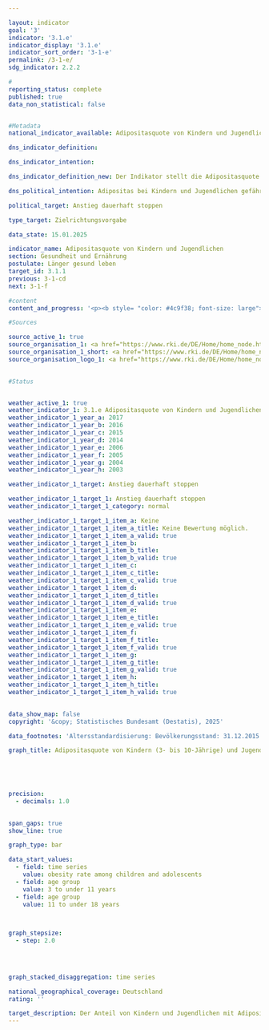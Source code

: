 ```yaml
---

layout: indicator        
goal: '3'        
indicator: '3.1.e'        
indicator_display: '3.1.e'        
indicator_sort_order: '3-1-e'        
permalink: /3-1-e/        
sdg_indicator: 2.2.2        

#
reporting_status: complete        
published: true        
data_non_statistical: false        


#Metadata        
national_indicator_available: Adipositasquote von Kindern und Jugendlichen        

dns_indicator_definition:         

dns_indicator_intention:         

dns_indicator_definition_new: Der Indikator stellt die Adipositasquote von Kindern (3- bis 10-Jährige) und Jugendlichen (11- bis 17-Jährige) an allen Personen derselben Altersgruppe (in Prozent) dar. Bei Kindern und Jugendlichen werden zur Definition von Übergewicht und Adipositas das Alter und Geschlecht verwendet, um die <abbr title="Body Mass Index" tabindex="0">BMI</abbr>-Werte (Body-Mass-Index) mit einer definierten Referenzpopulation zu vergleichen. Als Vergleichsmaßstab werden die Perzentil-Referenzwerte nach Kromeyer-Hauschild verwendet, die die Arbeitsgemeinschaft Adipositas im Kinder- und Jugendalter (<abbr title="Arbeitsgemeinschaft Adipositas im Kinder- und Jugendalter" tabindex="0">AGA</abbr>) empfiehlt. Liegt der <abbr title="Body Mass Index" tabindex="0">BMI</abbr>-Wert oberhalb des 90. alters- und geschlechtsspezifischen Perzentils der Referenzpopulation (> <abbr title="90. Perzentil" tabindex="0">P90</abbr>), das heißt im Bereich derjenigen 10&nbsp;% der Referenzgruppe mit den höchsten <abbr title="Body Mass Index" tabindex="0">BMI</abbr>-Werten, handelt es sich bei Kindern und Jugendlichen um Übergewicht. Liegt der <abbr title="Body Mass Index" tabindex="0">BMI</abbr>-Wert oberhalb des 97. Perzentils der Referenzpopulation (also so hoch wie bei den 3&nbsp;% Kindern <abbr title="beziehungsweise" tabindex="0">bzw.</abbr> Jugendlichen mit den höchsten <abbr title="Body Mass Index" tabindex="0">BMI</abbr>-Werten), handelt es sich um Adipositas (> <abbr title="97. Perzentil" tabindex="0">P97</abbr>).        

dns_political_intention: Adipositas bei Kindern und Jugendlichen gefährdet die altersübliche Entwicklung. Ausgrenzung und sozialer Rückzug sind die Folgen und führen zusätzlich sowohl zu gesundheitlichen als auch zu gesellschaftlichen Problemen. Ein Großteil der bereits adipösen Kinder und Jugendlichen leidet auch im Erwachsenenalter an Adipositas.        

political_target: Anstieg dauerhaft stoppen        

type_target: Zielrichtungsvorgabe        

data_state: 15.01.2025        

indicator_name: Adipositasquote von Kindern und Jugendlichen        
section: Gesundheit und Ernährung        
postulate: Länger gesund leben        
target_id: 3.1.1        
previous: 3-1-cd        
next: 3-1-f        

#content         
content_and_progress: '<p><b style= "color: #4c9f38; font-size: large">3.1.e Adipositasquote von Kindern und Jugendlichen</b><br><br>Der Body Mass Index (<abbr title="Body Mass Index" tabindex="0">BMI</abbr>) dient als Richtwert zur Einschätzung von Übergewicht und insbesondere von Adipositas. Er berechnet sich aus dem Verhältnis des Körpergewichts zum Quadrat der Körpergröße (in der Einheit <abbr title="Kilogramm pro Quadratmeter" tabindex="0">kg/m²</abbr>), berücksichtigt jedoch nicht die individuelle Zusammensetzung der Körpermasse.<br><br>Da sich das Verhältnis von Körpergröße zu Körpergewicht im Kindes- und Jugendalter kontinuierlich verändert, existieren keine einheitlichen Grenzwerte zur Klassifikation von Übergewicht und Adipositas über alle Altersgruppen hinweg. Deshalb werden alters- und geschlechtsspezifische <abbr title="Body Mass Index" tabindex="0">BMI</abbr>-Perzentilkurven herangezogen, die die Verteilung des <abbr title="Body Mass Index" tabindex="0">BMI</abbr> in einer Referenzpopulation abbilden. Somit können die <abbr title="Body Mass Index" tabindex="0">BMI</abbr>-Werte der Kinder und Jugendlichen im Vergleich zu gleichaltrigen Jungen oder Mädchen eingeordnet werden. In Deutschland wird Adipositas anhand des Referenzsystems von Kromeyer-Hauschild et al. definiert. Diese zugrunde liegenden Referenzwerte basieren auf Erhebungen zu Körpergröße und Körpergewicht, die zwischen 1985&nbsp;und 1998&nbsp;in verschiedenen Regionen Deutschlands mit unterschiedlichen Methoden durchgeführt wurden.<br><br>Ein <abbr title="Body Mass Index" tabindex="0">BMI</abbr> oberhalb des 97. Perzentils (> <abbr title="97. Perzentil" tabindex="0">P97</abbr>) wird als Adipositas definiert. So gelten beispielsweise Kinder im Alter von 3&nbsp;bis unter 4&nbsp;Jahren mit einem <abbr title="Body Mass Index" tabindex="0">BMI</abbr> von 18,8&nbsp;<abbr title="Kilogramm pro Quadratmeter" tabindex="0">kg/m²</abbr> als adipös.<br><br>Die Datengrundlage für diesen Indikator stammt vom Robert Koch-Institut (<abbr title="Robert Koch-Institut" tabindex="0">RKI</abbr>). Die erste bundesweit repräsentative Erhebung zur Gesundheit von Kindern und Jugendlichen in Deutschland (<abbr title="Studie zur Gesundheit von Kindern und Jugendlichen in Deutschland" tabindex="0">KiGGS</abbr>) wurde zwischen 2003&nbsp;und 2006&nbsp;durchgeführt. Vergleichbare Daten liegen aus der zweiten Erhebungswelle (<abbr title="Studie zur Gesundheit von Kindern und Jugendlichen in Deutschland" tabindex="0">KiGGS</abbr> Welle 2) für den Zeitraum 2014&nbsp;bis 2017&nbsp;vor. Um einen Vergleich über die Zeit hinweg&nbsp;–&nbsp;unabhängig von demografischen Veränderungen&nbsp;–&nbsp;zu ermöglichen, wurden die Ergebnisse auf den Bevölkerungsstand zum 31.12.2015&nbsp;standardisiert.<br><br>Im Zeitraum 2014&nbsp;bis 2017&nbsp;wurden 3,9&nbsp;% der 3- bis 10-Jährigen und 8,0&nbsp;% der 11- bis 17-Jährigen als adipös eingestuft. In der jüngeren Altersgruppe traten keine geschlechtsspezifischen Unterschiede auf. Bei den 11- bis 17-Jährigen lag der Anteil adipöser Mädchen bei 7,2&nbsp;%, der der Jungen bei 8,7&nbsp;%.<br><br>Zum Vergleich: Zwischen 2003&nbsp;und 2006&nbsp;lag der Anteil adipöser Kinder im Alter von 3&nbsp;bis 10&nbsp;Jahren bei 5,2&nbsp;%, bei den 11- bis 17-Jährigen bei 8,3&nbsp;%. Auch in diesem Zeitraum zeigten sich in der jüngeren Altersgruppe keine Unterschiede zwischen den Geschlechtern. In der älteren Gruppe waren 8,2&nbsp;% der Mädchen und 8,4&nbsp;% der Jungen adipös.<br><br>Insgesamt zeigt sich bei den 3- bis 10-Jährigen im Vergleich zum ersten Erhebungszeitraum ein Rückgang der Adipositasquote, während sich bei den 11- bis 17-Jährigen lediglich geringfügige Veränderungen beobachten lassen.<br><br>Entscheidende Einflussfaktoren für die Entstehung von Übergewicht und Adipositas sind das Ernährungs- und Bewegungsverhalten. Diese variieren deutlich in Abhängigkeit vom sozioökonomischen Status (<abbr title="Socioeconomic status (Sozioökonomischer Status)" tabindex="0">SES</abbr>). Die Ergebnisse der <abbr title="Studie zur Gesundheit von Kindern und Jugendlichen in Deutschland" tabindex="0">KiGGS</abbr> Welle 2&nbsp;bestätigen, dass sich 3- bis 17-jährige Kinder und Jugendliche mit niedrigem <abbr title="Socioeconomic status (Sozioökonomischer Status)" tabindex="0">SES</abbr> häufiger ungesund ernähren und seltener sportlich betätigen als Gleichaltrige aus sozial bessergestellten Familien.<br><br>Das Risiko für Übergewicht und Adipositas ist bei Kindern und Jugendlichen mit niedrigem <abbr title="Socioeconomic status (Sozioökonomischer Status)" tabindex="0">SES</abbr> etwa drei- bis viermal so hoch wie bei Gleichaltrigen mit hohem <abbr title="Socioeconomic status (Sozioökonomischer Status)" tabindex="0">SES</abbr>. Beide Gruppen umfassen jeweils rund 20&nbsp;% der Studienpopulation.</p>'                

#Sources        

source_active_1: true
source_organisation_1: <a href="https://www.rki.de/DE/Home/home_node.html" target="_blank" onclick="return confirm_alert('des RKI', 'De')">Robert Koch-Institut</a>
source_organisation_1_short: <a href="https://www.rki.de/DE/Home/home_node.html" target="_blank" onclick="return confirm_alert('des RKI', 'De')">Robert Koch-Institut</a>
source_organisation_logo_1: <a href="https://www.rki.de/DE/Home/home_node.html" target="_blank" onclick="return confirm_alert('des RKI', 'De')"><img src="https://dns-indikatoren.de/public/OrgImgDe/rki.png" alt="Robert Koch-Institut" title=" Klicken Sie hier um zur Homepage der Organisation Robert Koch-Institut zu gelangen." style="height:60px; width:148px; border:transparent"/></a>
        

#Status        


weather_active_1: true
weather_indicator_1: 3.1.e Adipositasquote von Kindern und Jugendlichen
weather_indicator_1_year_a: 2017
weather_indicator_1_year_b: 2016
weather_indicator_1_year_c: 2015
weather_indicator_1_year_d: 2014
weather_indicator_1_year_e: 2006
weather_indicator_1_year_f: 2005
weather_indicator_1_year_g: 2004
weather_indicator_1_year_h: 2003

weather_indicator_1_target: Anstieg dauerhaft stoppen

weather_indicator_1_target_1: Anstieg dauerhaft stoppen
weather_indicator_1_target_1_category: normal

weather_indicator_1_target_1_item_a: Keine
weather_indicator_1_target_1_item_a_title: Keine Bewertung möglich.
weather_indicator_1_target_1_item_a_valid: true
weather_indicator_1_target_1_item_b: 
weather_indicator_1_target_1_item_b_title: 
weather_indicator_1_target_1_item_b_valid: true
weather_indicator_1_target_1_item_c: 
weather_indicator_1_target_1_item_c_title: 
weather_indicator_1_target_1_item_c_valid: true
weather_indicator_1_target_1_item_d: 
weather_indicator_1_target_1_item_d_title: 
weather_indicator_1_target_1_item_d_valid: true
weather_indicator_1_target_1_item_e: 
weather_indicator_1_target_1_item_e_title: 
weather_indicator_1_target_1_item_e_valid: true
weather_indicator_1_target_1_item_f: 
weather_indicator_1_target_1_item_f_title: 
weather_indicator_1_target_1_item_f_valid: true
weather_indicator_1_target_1_item_g: 
weather_indicator_1_target_1_item_g_title: 
weather_indicator_1_target_1_item_g_valid: true
weather_indicator_1_target_1_item_h: 
weather_indicator_1_target_1_item_h_title: 
weather_indicator_1_target_1_item_h_valid: true        
        

data_show_map: false        
copyright: '&copy; Statistisches Bundesamt (Destatis), 2025'        

data_footnotes: 'Altersstandardisierung: Bevölkerungsstand: 31.12.2015.<br>• Die Daten basieren auf einer Sonderauswertung und sind nicht öffentlich zugänglich.<br>• Die nächste Datenaktualisierung (Zeitraum 2023/2024) ist im Laufe des Jahres 2025&nbsp;geplant.'        

graph_title: Adipositasquote von Kindern (3- bis 10-Jährige) und Jugendlichen (11- bis 17-Jährige)        

        

        

precision: 
  - decimals: 1.0
            

span_gaps: true        
show_line: true        

graph_type: bar                

data_start_values: 
  - field: time series
    value: obesity rate among children and adolescents
  - field: age group
    value: 3 to under 11 years
  - field: age group
    value: 11 to under 18 years        

        

graph_stepsize: 
  - step: 2.0
            

        

graph_stacked_disaggregation: time series                

national_geographical_coverage: Deutschland                
rating: ''        

target_description: Der Anteil von Kindern und Jugendlichen mit Adipositas soll sinken oder konstant bleiben.<br><br>Keine Bewertung möglich. Zu wenig Datenpunkte.        
---
```


